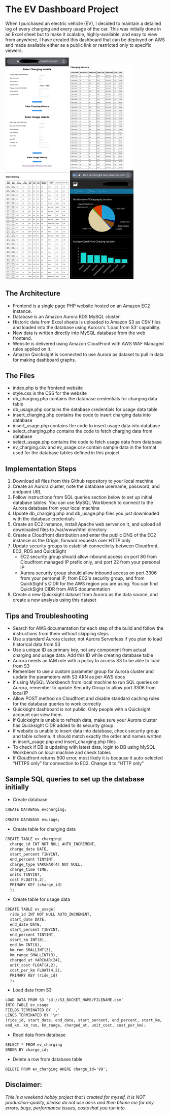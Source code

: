 # The EV Dashboard Project

When I purchased an electric vehicle (EV), I decided to maintain a detailed log of every charging and every usage of the car. This was initially done in an Excel sheet but to make it scalable, highly-available, and easy to view from anywhere, I have created this dashboard that can be deployed on AWS and made available either as a public link or restricted only to specific viewers.

<img src="https://github.com/somecloudguy/ev-dashboard/blob/main/screenshots/ss2.jpeg" width="200">   <img src="https://github.com/somecloudguy/ev-dashboard/blob/main/screenshots/ss4.jpeg" width="200">   <img src="https://github.com/somecloudguy/ev-dashboard/blob/main/screenshots/ss1.jpeg" width="200">   <img src="https://github.com/somecloudguy/ev-dashboard/blob/main/screenshots/ss3.jpeg" width="200">

## The Architecture

* Frontend is a single page PHP website hosted on an Amazon EC2 instance.
* Database is an Amazon Aurora RDS MySQL cluster. 
* Historic data from Excel sheets is uploaded to Amazon S3 as CSV files and loaded into the database using Aurora's 'Load from S3' capability.
* New data is written directly into MySQL database from the web frontend.
* Website is delivered using Amazon CloudFront with AWS WAF Managed rules applied on it.
* Amazon Quicksight is connected to use Aurora as dataset to pull in data for making dashboard graphs.

## The Files

* index.php is the frontend website
* style.css is the CSS for the website
* db_charging.php contains the database credentials for charging data table
* db_usage.php contains the database credentials for usage data table
* insert_charging.php contains the code to insert charging data into database
* insert_usage.php contains the code to insert usage data into database
* select_charging.php contains the code to fetch charging data from database
* select_usage.php contains the code to fetch usage data from database
* ev_charging.csv and ev_usage.csv contain sample data in the format used for the database tables defined in this project

## Implementation Steps
1. Download all files from this Github repository to your local machine
2. Create an Aurora cluster, note the database username, password, and endpoint URL 
3. Follow instructions from SQL queries section below to set up initial database tables. You can use MySQL Workbench to connect to the Aurora database from your local machine
4. Update db_charging.php and db_usage.php files you just downloaded with the database credentials
5. Create an EC2 instance, install Apache web server on it, and upload all downloaded files to /var/www/html directory
7. Create a Cloudfront distribution and enter the public DNS of the EC2 instance as the Origin, forward requests over HTTP only
8. Update security groups to establish connectivity between Cloudfront, EC2, RDS and QuickSight
   - EC2 security group should allow inbound access on port 80 from Cloudfront managed IP prefix only, and port 22 from your personal IP
   - Aurora security group should allow inbound access on port 3306 from your personal IP, from EC2's security group, and from QuickSight's CIDR for the AWS region you are using. You can find QuickSight CIDR from AWS documentation
10. Create a new Quicksight dataset from Aurora as the data source, and create a new analysis using this dataset

## Tips and Troubleshooting

* Search for AWS documentation for each step of the build and follow the instructions from them without skipping steps
* Use a standard Aurora cluster, not Aurora Serverless if you plan to load historical data from S3
* Use a unique ID as primary key, not any component from actual charging and usage data. Add this ID while creating database table
* Aurora needs an IAM role with a policy to access S3 to be able to load from S3
* Remember to use a custom parameter group for Aurora cluster and update the parameters with S3 ARN as per AWS docs
* If using MySQL Workbench from local machine to run SQL queries on Aurora, remember to update Security Group to allow port 3306 from local IP
* Allow POST method on Cloudfront and disable standard caching rules for the database queries to work correctly
* Quicksight dashboard is not public. Only people with a Quicksight account can view them
* If Quicksight is unable to refresh data, make sure your Aurora cluster has Quicksight CIDR added to its security group
* If website is unable to insert data into database, check security group and table schema. It should match exactly the order and names written in insert_usage.php and insert_charging.php files
* To check if DB is updating with latest data, login to DB using MySQL Workbench on local machine and check tables
* If Cloudfront returns 500 error, most likely it is because it auto-selected “HTTPS only” for connection to EC2. Change it to “HTTP only”

## Sample SQL queries to set up the database initially

* Create database
```
CREATE DATABASE evcharging;

CREATE DATABASE evusage;
```
* Create table for charging data
```
CREATE TABLE ev_charging(
  charge_id INT NOT NULL AUTO_INCREMENT,
  charge_date DATE,
  start_percent TINYINT,
  end_percent TINYINT,
  charge_type VARCHAR(4) NOT NULL,
  charge_time TIME,
  units TINYINT,
  cost FLOAT(6,2),
  PRIMARY KEY (charge_id)
  );
```  
* Create table for usage data  
```
CREATE TABLE ev_usage(
  ride_id INT NOT NULL AUTO_INCREMENT,
  start_date DATE,
  end_date DATE,
  start_percent TINYINT,
  end_percent TINYINT,
  start_km INT(8),
  end_km INT(8),
  km_run SMALLINT(3),
  km_range SMALLINT(3),
  charged_at VARCHAR(24),
  unit_cost FLOAT(4,2),
  cost_per_km FLOAT(4,2),
  PRIMARY KEY (ride_id)
  );
```
* Load data from S3
```
LOAD DATA FROM S3 's3://S3_BUCKET_NAME/FILENAME.csv'
INTO TABLE ev_usage
FIELDS TERMINATED BY ','
LINES TERMINATED BY '\n'
(ride_id, start_date, end_date, start_percent, end_percent, start_km, end_km, km_run, km_range, charged_at, unit_cost, cost_per_km);
```
* Read data from database
```
SELECT * FROM ev_charging
ORDER BY charge_id;
```
* Delete a row from database table
```
DELETE FROM ev_charging WHERE charge_id='99';
```

## Disclaimer: 
_This is a weekend hobby project that I created for myself. It is NOT production-quality, please do not use as-is and then blame me for any errors, bugs, performance issues, costs that you run into._ 


